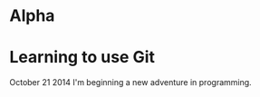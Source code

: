 Alpha
=====

Learning to use Git
======

October 21 2014 I'm beginning a new adventure in programming. 
